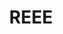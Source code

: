 ---
title: "REEE"
description: "Une description de notre entreprise"
layout: resp
keywords: "service keywords"
# SERVICES
service1: "Mon Service #1"

service1_desc: "Varius vel pharetra vel turpis nunc eget lorem. Commodo sed egestas egestas fringilla phasellus. Cursus risus at ultrices mi tempus imperdiet nulla malesuada pellentesque. Aliquet sagittis id consectetur purus ut. Donec massa sapien faucibus et molestie ac. Aliquet porttitor lacus luctus accumsan tortor posuere ac ut consequat. </br>
<br>
Augue lacus viverra vitae congue eu consequat ac. Sit amet nulla facilisi morbi tempus iaculis urna id volutpat. Varius quam quisque id diam vel quam elementum pulvinar etiam. Proin gravida hendrerit lectus a. Ullamcorper morbi tincidunt ornare massa eget. Imperdiet massa tincidunt nunc pulvinar sapien et ligula. Pellentesque pulvinar pellentesque habitant morbi tristique."

service2: "Mon Service #2"

service2_desc: "Varius vel pharetra vel turpis nunc eget lorem. Commodo sed egestas egestas fringilla phasellus. Cursus risus at ultrices mi tempus imperdiet nulla malesuada pellentesque. Aliquet sagittis id consectetur purus ut. Donec massa sapien faucibus et molestie ac. Aliquet porttitor lacus luctus accumsan tortor posuere ac ut consequat. </br>
<br>
Augue lacus viverra vitae congue eu consequat ac. Sit amet nulla facilisi morbi tempus iaculis urna id volutpat. Varius quam quisque id diam vel quam elementum pulvinar etiam. Proin gravida hendrerit lectus a. Ullamcorper morbi tincidunt ornare massa eget. Imperdiet massa tincidunt nunc pulvinar sapien et ligula. Pellentesque pulvinar pellentesque habitant morbi tristique."

service3: "Mon Service #3"

service3_desc: "Varius vel pharetra vel turpis nunc eget lorem. Commodo sed egestas egestas fringilla phasellus. Cursus risus at ultrices mi tempus imperdiet nulla malesuada pellentesque. Aliquet sagittis id consectetur purus ut. Donec massa sapien faucibus et molestie ac. Aliquet porttitor lacus luctus accumsan tortor posuere ac ut consequat. </br>
<br>
Augue lacus viverra vitae congue eu consequat ac. Sit amet nulla facilisi morbi tempus iaculis urna id volutpat. Varius quam quisque id diam vel quam elementum pulvinar etiam. Proin gravida hendrerit lectus a. Ullamcorper morbi tincidunt ornare massa eget. Imperdiet massa tincidunt nunc pulvinar sapien et ligula. Pellentesque pulvinar pellentesque habitant morbi tristique."

# FAQ
question1: "Question 1: Lorem ipsum dolor sit amet, consectetur adipiscing elit."
answer1: "Lorem ipsum dolor sit amet, consectetur adipiscing elit. Aenean rutrum purus sit amet consectetur consequat. Vestibulum pharetra tellus lacus, et ultrices urna scelerisque ut. Class aptent taciti sociosqu ad litora torquent per conubia nostra, per inceptos himenaeos. Phasellus vestibulum enim vitae erat imperdiet semper. "

question2: "Question 2: Lorem ipsum dolor sit amet, consectetur adipiscing elit."
answer2: "Lorem ipsum dolor sit amet, consectetur adipiscing elit. Aenean rutrum purus sit amet consectetur consequat. Vestibulum pharetra tellus lacus, et ultrices urna scelerisque ut. Class aptent taciti sociosqu ad litora torquent per conubia nostra, per inceptos himenaeos. Phasellus vestibulum enim vitae erat imperdiet semper. "

question3: "Question 3: Lorem ipsum dolor sit amet, consectetur adipiscing elit."
answer3: "Lorem ipsum dolor sit amet, consectetur adipiscing elit. Aenean rutrum purus sit amet consectetur consequat. Vestibulum pharetra tellus lacus, et ultrices urna scelerisque ut. Class aptent taciti sociosqu ad litora torquent per conubia nostra, per inceptos himenaeos. Phasellus vestibulum enim vitae erat imperdiet semper. "
---